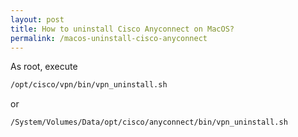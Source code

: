 ```yaml
---
layout: post
title: How to uninstall Cisco Anyconnect on MacOS?
permalink: /macos-uninstall-cisco-anyconnect
---
```

As root, execute
```sh
/opt/cisco/vpn/bin/vpn_uninstall.sh
```
or
```
/System/Volumes/Data/opt/cisco/anyconnect/bin/vpn_uninstall.sh
```
